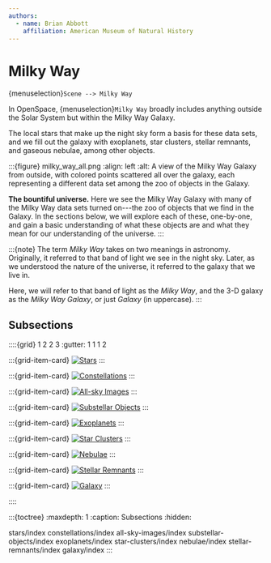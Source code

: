 ```yaml
---
authors:
  - name: Brian Abbott
    affiliation: American Museum of Natural History
---
```



# Milky Way

{menuselection}`Scene --> Milky Way`


In OpenSpace, {menuselection}`Milky Way` broadly includes anything outside the Solar System but within the Milky Way Galaxy.

The local stars that make up the night sky form a basis for these data sets, and we fill out the galaxy with exoplanets, star clusters, stellar remnants, and gaseous nebulae, among other objects.

:::{figure} milky_way_all.png
:align: left
:alt: A view of the Milky Way Galaxy from outside, with colored points scattered all over the galaxy, each representing a different data set among the zoo of objects in the Galaxy.

**The bountiful universe.** Here we see the Milky Way Galaxy with many of the Milky Way data sets turned on---the zoo of objects that we find in the Galaxy. In the sections below, we will explore each of these, one-by-one, and gain a basic understanding of what these objects are and what they mean for our understanding of the universe.
:::


:::{note}
The term _Milky Way_ takes on two meanings in astronomy. Originally, it referred to that band of light we see in the night sky. Later, as we understood the nature of the universe, it referred to the galaxy that we live in. 

Here, we will refer to that band of light as the _Milky Way_, and the 3-D galaxy as the _Milky Way Galaxy_, or just _Galaxy_ (in uppercase).
:::


## Subsections

::::{grid} 1 2 2 3
:gutter: 1 1 1 2

:::{grid-item-card} [](./stars/index)
[![Stars](./stars/stars/stars_icon.png)](./stars/index)
:::

:::{grid-item-card} [](./constellations/index)
[![Constellations](./constellations/constellation-art/constellation_art_icon.png)](./constellations/index)
:::

:::{grid-item-card} [](./all-sky-images/index)
[![All-sky Images](./all-sky-images/hydrogen-alpha/halpha_icon.png)](./all-sky-images/index)
:::

:::{grid-item-card} [](./substellar-objects/index)
[![Substellar Objects](./substellar-objects/brown-dwarfs/brown_dwarfs_icon.png)](./substellar-objects/index)
:::

:::{grid-item-card} [](./exoplanets/index)
[![Exoplanets](./exoplanets/exoplanet-system-module/exoplanet_module_icon.png)](./exoplanets/index)
:::

:::{grid-item-card} [](./star-clusters/index)
[![Star Clusters](./star-clusters/globular-clusters/globular_clusters_icon.png)](./star-clusters/index)
:::

:::{grid-item-card} [](./nebulae/index)
[![Nebulae](./nebulae/HII-regions/HII_regions_icon.png)](./nebulae/index)
:::

:::{grid-item-card} [](./stellar-remnants/index)
[![Stellar Remnants](./stellar-remnants/pulsars/pulsars_icon.png)](./stellar-remnants/index)
:::

:::{grid-item-card} [](./galaxy/index)
[![Galaxy](./galaxy/milky-way-galaxy-image/galaxy_image_icon.png)](./galaxy/index)
:::

::::

:::{toctree}
:maxdepth: 1
:caption: Subsections
:hidden:

stars/index
constellations/index
all-sky-images/index
substellar-objects/index
exoplanets/index
star-clusters/index
nebulae/index
stellar-remnants/index
galaxy/index
:::

